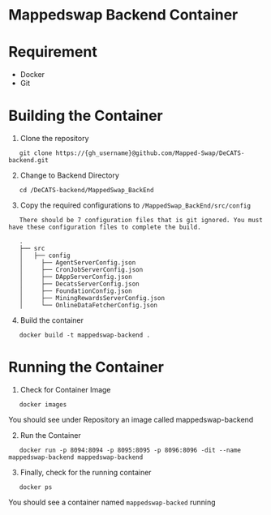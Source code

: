 # Mappedswap Backend Container

# Requirement

- Docker
- Git

# Building the Container

1. Clone the repository

```terminal
   git clone https://{gh_username}@github.com/Mapped-Swap/DeCATS-backend.git
```

2. Change to Backend Directory

```terminal
   cd /DeCATS-backend/MappedSwap_BackEnd
```

3. Copy the required configurations to `/MappedSwap_BackEnd/src/config`

```
   There should be 7 configuration files that is git ignored. You must have these configuration files to complete the build.

   .
   ├── src
   │   ├── config
   │     ├── AgentServerConfig.json
   │     ├── CronJobServerConfig.json
   │     ├── DAppServerConfig.json
   │     ├── DecatsServerConfig.json
   │     ├── FoundationConfig.json
   │     ├── MiningRewardsServerConfig.json
   │     └── OnlineDataFetcherConfig.json
```

4. Build the container

```terminal
   docker build -t mappedswap-backend .
```

# Running the Container

1. Check for Container Image

```terminal
   docker images
```

You should see under Repository an image called mappedswap-backend

2. Run the Container

```terminal
   docker run -p 8094:8094 -p 8095:8095 -p 8096:8096 -dit --name mappedswap-backend mappedswap-backend
```

3. Finally, check for the running container

```terminal
   docker ps
```

You should see a container named `mappedswap-backed` running
